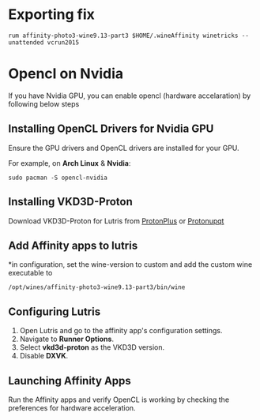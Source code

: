 # Exporting fix
```
rum affinity-photo3-wine9.13-part3 $HOME/.wineAffinity winetricks --unattended vcrun2015
```

# Opencl on Nvidia
If you have Nvidia GPU, you can enable opencl (hardware accelaration) by following below steps

## Installing OpenCL Drivers for Nvidia GPU

Ensure the GPU drivers and OpenCL drivers are installed for your GPU.

For example, on **Arch Linux** & **Nvidia**:
```
sudo pacman -S opencl-nvidia
```

## Installing VKD3D-Proton

Download VKD3D-Proton for Lutris from [ProtonPlus](https://github.com/Vysp3r/ProtonPlus) or [Protonupqt](https://github.com/DavidoTek/ProtonUp-Qt)

## Add Affinity apps to lutris

*in configuration, set the wine-version to custom and add the custom wine executable to

```
/opt/wines/affinity-photo3-wine9.13-part3/bin/wine
```

## Configuring Lutris

1. Open Lutris and go to the affinity app's configuration settings.
2. Navigate to **Runner Options**.
3. Select **vkd3d-proton** as the VKD3D version.
4. Disable **DXVK**.

## Launching Affinity Apps

Run the Affinity apps and verify OpenCL is working by checking the preferences for hardware acceleration.
